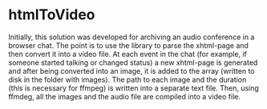 # htmlToVideo
Initially, this solution was developed for archiving an audio conference in a browser chat. The point is to use the library to parse the xhtml-page and then convert it into a video file. At each event in the chat (for example, if someone started talking or changed status) a new xhtml-page is generated and after being converted into an image, it is added to the array (written to disk in the folder with images). The path to each image and the duration (this is necessary for ffmpeg) is written into a separate text file. Then, using ffmdeg, all the images and the audio file are compiled into a video file.

